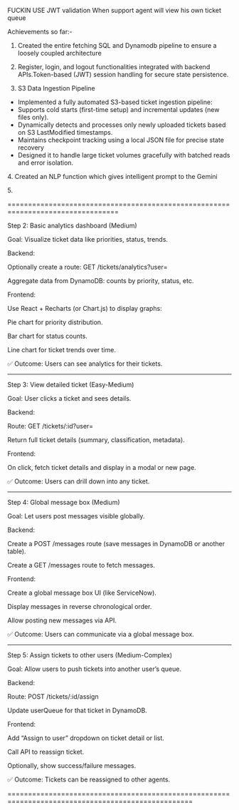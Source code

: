 



FUCKIN USE JWT validation When support agent will view his own ticket queue





Achievements so far:-



1. Created the entire fetching SQL and Dynamodb pipeline to ensure a loosely coupled architecture
   
2. Register, login, and logout functionalities integrated with backend APIs.Token-based (JWT) session handling for secure state persistence.
   
3. S3 Data Ingestion Pipeline

* Implemented a fully automated S3-based ticket ingestion pipeline:
* Supports cold starts (first-time setup) and incremental updates (new files only).
* Dynamically detects and processes only newly uploaded tickets based on S3 LastModified timestamps.
* Maintains checkpoint tracking using a local JSON file for precise state recovery
* Designed it to handle large ticket volumes gracefully with batched reads and error isolation.



4\. Created an NLP function which gives intelligent prompt to the Gemini

5\. 









=================================================================================



Step 2: Basic analytics dashboard (Medium)



Goal: Visualize ticket data like priorities, status, trends.



Backend:



Optionally create a route: GET /tickets/analytics?user=<email>



Aggregate data from DynamoDB: counts by priority, status, etc.



Frontend:



Use React + Recharts (or Chart.js) to display graphs:



Pie chart for priority distribution.



Bar chart for status counts.



Line chart for ticket trends over time.



✅ Outcome: Users can see analytics for their tickets.

-------------------------------------------------------------------------------------



Step 3: View detailed ticket (Easy-Medium)



Goal: User clicks a ticket and sees details.



Backend:



Route: GET /tickets/:id?user=<email>



Return full ticket details (summary, classification, metadata).



Frontend:



On click, fetch ticket details and display in a modal or new page.



✅ Outcome: Users can drill down into any ticket.



-----------------------------------------------------------------------------



Step 4: Global message box (Medium)



Goal: Let users post messages visible globally.



Backend:



Create a POST /messages route (save messages in DynamoDB or another table).



Create a GET /messages route to fetch messages.



Frontend:



Create a global message box UI (like ServiceNow).



Display messages in reverse chronological order.



Allow posting new messages via API.



✅ Outcome: Users can communicate via a global message box.

--------------------------------------------------------------------



Step 5: Assign tickets to other users (Medium-Complex)



Goal: Allow users to push tickets into another user’s queue.



Backend:



Route: POST /tickets/:id/assign



Update userQueue for that ticket in DynamoDB.



Frontend:



Add “Assign to user” dropdown on ticket detail or list.



Call API to reassign ticket.



Optionally, show success/failure messages.



✅ Outcome: Tickets can be reassigned to other agents.



===================================================================================================

